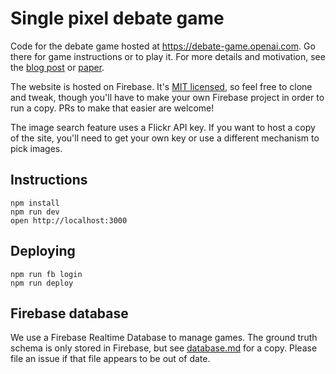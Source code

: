 Single pixel debate game
========================

Code for the debate game hosted at https://debate-game.openai.com.  Go there
for game instructions or to play it.  For more details and motivation, see the
[blog post](https://blog.openai.com/debate) or
[paper](https://arxiv.org/abs/1805.00899).

The website is hosted on Firebase.  It's [MIT licensed](LICENSE), so feel free
to clone and tweak, though you'll have to make your own Firebase project in
order to run a copy.  PRs to make that easier are welcome!

The image search feature uses a Flickr API key.  If you want to host a copy of
the site, you'll need to get your own key or use a different mechanism to pick
images.

## Instructions

    npm install
    npm run dev
    open http://localhost:3000

## Deploying

    npm run fb login
    npm run deploy

## Firebase database

We use a Firebase Realtime Database to manage games.  The ground truth schema
is only stored in Firebase, but see [database.md](database.md) for a copy.
Please file an issue if that file appears to be out of date.
